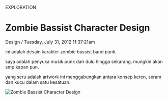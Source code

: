 <p class="type">EXPLORATION</p>

# Zombie Bassist Character Design

<p class="meta">Design  /  Tuesday, July 31, 2012 11:37:21am</p>

ini adalah desain karakter zombie bassist band punk.

saya adalah penyuka musik punk dari dulu hingga sekarang. mungkin akan smp kapan pun.

yang seru adalah artwork ini menggabungkan antara konsep keren, seram dan kucu dalam satu kesatuan.

![Zombie Bassist Character Design](https://farooq-agent.web.app/assets/images/works/large/rYhfgWJw_work_image.png)
